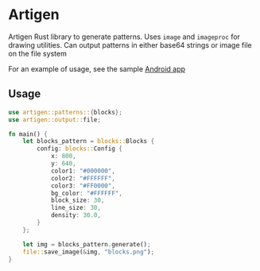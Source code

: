 # Artigen

Artigen Rust library to generate patterns. Uses `image` and `imageproc` for drawing utilities. Can output patterns in either base64 strings or image file on the file system

For an example of usage, see the sample [Android app](https://github.com/shaejaz/artigen)

## Usage

```rust
use artigen::patterns::{blocks};
use artigen::output::file;

fn main() {
    let blocks_pattern = blocks::Blocks {
        config: blocks::Config {
            x: 800,
            y: 640,
            color1: "#000000",
            color2: "#FFFFFF",
            color3: "#FF0000",
            bg_color: "#FFFFFF",
            block_size: 30,
            line_size: 30,
            density: 30.0,
        }
    };

    let img = blocks_pattern.generate();
    file::save_image(&img, "blocks.png");
}
```